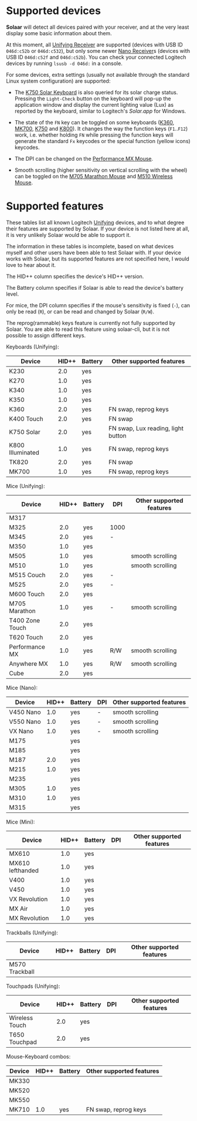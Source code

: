 # Supported devices

**Solaar** will detect all devices paired with your receiver, and at the very
least display some basic information about them.

At this moment, all [Unifying Receiver][unifying] are supported (devices with
USB ID `046d:c52b` or `046d:c532`), but only some newer [Nano Receiver][nano]s
(devices with USB ID `046d:c52f` and `046d:c52b`). You can check your connected Logitech devices
by running `lsusb -d 046d:` in a console.

For some devices, extra settings (usually not available through the standard
Linux system configuration) are supported:

* The [K750 Solar Keyboard][K750] is also queried for its solar charge status.
  Pressing the `Light-Check` button on the keyboard will pop-up the application
  window and display the current lighting value (Lux) as reported by the
  keyboard, similar to Logitech's *Solar.app* for Windows.

* The state of the `FN` key can be toggled on some keyboards ([K360][K360],
  [MK700][K700], [K750][K750] and [K800][K800]). It changes the way the function
  keys (`F1`..`F12`) work, i.e. whether holding `FN` while pressing the function
  keys will generate the standard `Fx` keycodes or the special function (yellow
  icons) keycodes.

* The DPI can be changed on the [Performance MX Mouse][P_MX].

* Smooth scrolling (higher sensitivity on vertical scrolling with the wheel) can
  be toggled on the [M705 Marathon Mouse][M705] and [M510 Wireless Mouse][M510].


# Supported features

These tables list all known Logitech [Unifying][unifying] devices, and to what
degree their features are supported by Solaar. If your device is not listed here
at all, it is very unlikely Solaar would be able to support it.

The information in these tables is incomplete, based on what devices myself and
other users have been able to test Solaar with. If your device works with
Solaar, but its supported features are not specified here, I would love to hear
about it.


The HID++ column specifies the device's HID++ version.

The Battery column specifies if Solaar is able to read the device's battery
level.

For mice, the DPI column specifies if the mouse's sensitivity is fixed (`-`),
can only be read (`R`), or can be read and changed by Solaar (`R/W`).

The reprog(rammable) keys feature is currently not fully supported by Solaar.
You are able to read this feature using solaar-cli, but it is not possible to
assign different keys.


Keyboards (Unifying):

| Device           | HID++ | Battery | Other supported features                |
|------------------|-------|---------|-----------------------------------------|
| K230             | 2.0   | yes     |                                         |
| K270             | 1.0   | yes     |                                         |
| K340             | 1.0   | yes     |                                         |
| K350             | 1.0   | yes     |                                         |
| K360             | 2.0   | yes     | FN swap, reprog keys                    |
| K400 Touch       | 2.0   | yes     | FN swap                                 |
| K750 Solar       | 2.0   | yes     | FN swap, Lux reading, light button      |
| K800 Illuminated | 1.0   | yes     | FN swap, reprog keys                    |
| TK820            | 2.0   | yes     | FN swap                                 |
| MK700            | 1.0   | yes     | FN swap, reprog keys                    |


Mice (Unifying):

| Device           | HID++ | Battery | DPI   | Other supported features        |
|------------------|-------|---------|-------|---------------------------------|
| M317             |       |         |       |                                 |
| M325             | 2.0   | yes     | 1000  |                                 |
| M345             | 2.0   | yes     | -     |                                 |
| M350             | 1.0   | yes     |       |                                 |
| M505             | 1.0   | yes     |       | smooth scrolling                |
| M510             | 1.0   | yes     |       | smooth scrolling                |
| M515 Couch       | 2.0   | yes     | -     |                                 |
| M525             | 2.0   | yes     | -     |                                 |
| M600 Touch       | 2.0   | yes     |       |                                 |
| M705 Marathon    | 1.0   | yes     | -     | smooth scrolling                |
| T400 Zone Touch  | 2.0   | yes     |       |                                 |
| T620 Touch       | 2.0   | yes     |       |                                 |
| Performance MX   | 1.0   | yes     | R/W   | smooth scrolling                |
| Anywhere MX      | 1.0   | yes     | R/W   | smooth scrolling                |
| Cube             | 2.0   | yes     |       |                                 |


Mice (Nano):

| Device           | HID++ | Battery | DPI   | Other supported features        |
|------------------|-------|---------|-------|---------------------------------|
| V450 Nano        | 1.0   | yes     | -     | smooth scrolling                |
| V550 Nano        | 1.0   | yes     | -     | smooth scrolling                |
| VX Nano          | 1.0   | yes     | -     | smooth scrolling                |
| M175             |       | yes     |       |                                 |
| M185             |       | yes     |       |                                 |
| M187             | 2.0   | yes     |       |                                 |
| M215             | 1.0   | yes     |       |                                 |
| M235             |       | yes     |       |                                 |
| M305             | 1.0   | yes     |       |                                 |
| M310             | 1.0   | yes     |       |                                 |
| M315             |       | yes     |       |                                 |


Mice (Mini):

| Device           | HID++ | Battery | DPI   | Other supported features        |
|------------------|-------|---------|-------|---------------------------------|
| MX610            | 1.0   | yes     |       |                                 |
| MX610 lefthanded | 1.0   | yes     |       |                                 |
| V400             | 1.0   | yes     |       |                                 |
| V450             | 1.0   | yes     |       |                                 |
| VX Revolution    | 1.0   | yes     |       |                                 |
| MX Air           | 1.0   | yes     |       |                                 |
| MX Revolution    | 1.0   | yes     |       |                                 |


Trackballs (Unifying):

| Device           | HID++ | Battery | DPI   | Other supported features        |
|------------------|-------|---------|-------|---------------------------------|
| M570 Trackball   |       |         |       |                                 |


Touchpads (Unifying):

| Device           | HID++ | Battery | DPI   | Other supported features        |
|------------------|-------|---------|-------|---------------------------------|
| Wireless Touch   | 2.0   | yes     |       |                                 |
| T650 Touchpad    | 2.0   | yes     |       |                                 |


Mouse-Keyboard combos:

| Device           | HID++ | Battery | Other supported features                |
|------------------|-------|---------|-----------------------------------------|
| MK330            |       |         |                                         |
| MK520            |       |         |                                         |
| MK550            |       |         |                                         |
| MK710            | 1.0   | yes     | FN swap, reprog keys                    |


[unifying]: http://logitech.com/en-us/66/6079
[nano]: http://logitech.com/mice-pointers/articles/5926
[K360]: http://logitech.com/product/keyboard-k360
[K700]: http://logitech.com/product/wireless-desktop-mk710
[K750]: http://logitech.com/product/k750-keyboard
[K800]: http://logitech.com/product/wireless-illuminated-keyboard-k800
[M510]: http://logitech.com/product/wireless-mouse-m510
[M705]: http://logitech.com/product/marathon-mouse-m705
[P_MX]: http://logitech.com/product/performance-mouse-mx
[A_MX]: http://logitech.com/product/anywhere-mouse-mx
